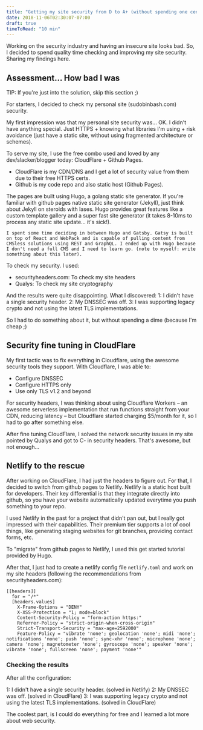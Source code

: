 ```yaml
---
title: "Getting my site security from D to A+ (without spending one cent)"
date: 2018-11-06T02:30:07-07:00
draft: true
timeToRead: "10 min"
---
```


Working on the security industry and having an insecure site looks bad. 
So, I decided to spend quality time checking and improving my site security. 
Sharing my findings here.

## Assessment... How bad I was

TIP: If you're just into the solution, skip this section ;)

For starters, I decided to check my personal site (sudobinbash.com) security.

My first impression was that my personal site security was... OK. I didn't have anything special. Just HTTPS + knowing what libraries I'm using + risk avoidance (just have a static site, without using fragmented architecture or schemes).

To serve my site, I use the free combo used and loved by any dev/slacker/blogger today: CloudFlare + Github Pages.

- CloudFlare is my CDN/DNS and I get a lot of security value from them due to their free HTTPS certs.
- Github is my code repo and also static host (Github Pages).

The pages are built using Hugo, a golang static site generator. If you're familiar with github pages native static site generator (Jekyll), just think about Jekyll on steroids with lases. Hugo provides great features like a custom template gallery and a super fast site generator (it takes 8-10ms to process any static site update... it's sick!).

```
I spent some time deciding in between Hugo and Gatsby. Gatsy is built on top of React and WebPack and is capable of pulling content from CMSless solutions using REST and GraphQL. I ended up with Hugo because I don't need a full CMS and I need to learn go. (note to myself: write something about this later).
```

To check my security. I used:
- securityheaders.com: To check my site headers
- Qualys: To check my site cryptography

And the results were quite disappointing. What I discovered:
1: I didn't have a single security header.
2: My DNSSEC was off.
3: I was supporting legacy crypto and not using the latest TLS implementations.

So I had to do something about it, but without spending a dime (because I'm cheap ;)

## Security fine tuning in CloudFlare

My first tactic was to fix everything in Cloudflare, using the awesome security tools they support.
With Cloudflare, I was able to:

- Configure DNSSEC
- Configure HTTPS only
- Use only TLS v1.2 and beyond

For security headers, I was thinking about using Cloudflare Workers – an awesome serverless implementation that run functions straight from your CDN, reducing latency – but Cloudflare started charging $5/month for it, so I had to go after something else.

After fine tuning CloudFlare, I solved the network security issues in my site pointed by Qualys and got to C- in security headers. That's awesome, but not enough...

## Netlify to the rescue

After working on CloudFlare, I had just the headers to figure out. For that, I decided to switch from github pages to Netlify.
Netlify is a static host built for developers. Their key differential is that they integrate directly into github, so you have your website automatically updated everytime you push something to your repo.

I used Netlify in the past for a project that didn't pan out, but I really got impressed with their capabilities. Their premium tier supports a lot of cool things, like generating staging websites for git branches, providing contact forms, etc.

To "migrate" from github pages to Netlify, I used this get started tutorial provided by Hugo.

After that, I just had to create a netlify config file `netlify.toml` and work on my site headers (following the recommendations from securityheaders.com):

```
[[headers]]
  for = "/*"
  [headers.values]
    X-Frame-Options = "DENY"
    X-XSS-Protection = "1; mode=block"
    Content-Security-Policy = "form-action https:"
    Referrer-Policy = "strict-origin-when-cross-origin"
    Strict-Transport-Security = "max-age=2592000"
    Feature-Policy = "vibrate 'none'; geolocation 'none'; midi 'none'; notifications 'none'; push 'none'; sync-xhr 'none'; microphone 'none'; camera 'none'; magnetometer 'none'; gyroscope 'none'; speaker 'none'; vibrate 'none'; fullscreen 'none'; payment 'none'"
```

### Checking the results

After all the configuration:

1: I didn't have a single security header. (solved in Netlify)
2: My DNSSEC was off. (solved in CloudFlare)
3: I was supporting legacy crypto and not using the latest TLS implementations. (solved in CloudFlare)

The coolest part, is I could do everything for free and I learned a lot more about web security.
